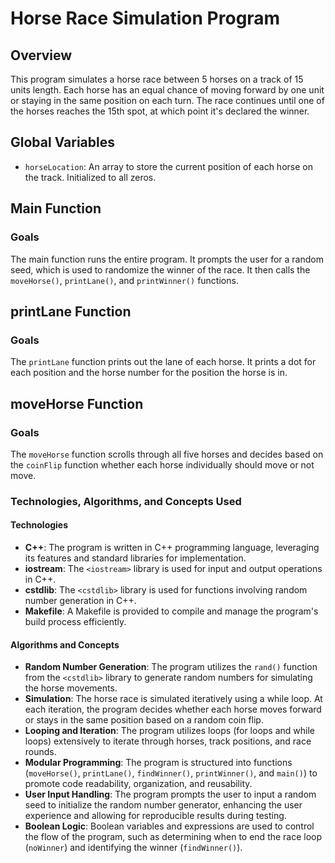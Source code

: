 # Horse Race Simulation Program

## Overview
This program simulates a horse race between 5 horses on a track of 15 units length. Each horse has an equal chance of moving forward by one unit or staying in the same position on each turn. The race continues until one of the horses reaches the 15th spot, at which point it's declared the winner.

## Global Variables
- `horseLocation`: An array to store the current position of each horse on the track. Initialized to all zeros.

## Main Function
### Goals
The main function runs the entire program. It prompts the user for a random seed, which is used to randomize the winner of the race. It then calls the `moveHorse()`, `printLane()`, and `printWinner()` functions.


## printLane Function
### Goals
The `printLane` function prints out the lane of each horse. It prints a dot for each position and the horse number for the position the horse is in.


## moveHorse Function
### Goals
The `moveHorse` function scrolls through all five horses and decides based on the `coinFlip` function whether each horse individually should move or not move.


### Technologies, Algorithms, and Concepts Used

#### Technologies
- **C++**: The program is written in C++ programming language, leveraging its features and standard libraries for implementation.
- **iostream**: The `<iostream>` library is used for input and output operations in C++.
- **cstdlib**: The `<cstdlib>` library is used for functions involving random number generation in C++.
- **Makefile**: A Makefile is provided to compile and manage the program's build process efficiently.

#### Algorithms and Concepts
- **Random Number Generation**: The program utilizes the `rand()` function from the `<cstdlib>` library to generate random numbers for simulating the horse movements.
- **Simulation**: The horse race is simulated iteratively using a while loop. At each iteration, the program decides whether each horse moves forward or stays in the same position based on a random coin flip.
- **Looping and Iteration**: The program utilizes loops (for loops and while loops) extensively to iterate through horses, track positions, and race rounds.
- **Modular Programming**: The program is structured into functions (`moveHorse()`, `printLane()`, `findWinner()`, `printWinner()`, and `main()`) to promote code readability, organization, and reusability.
- **User Input Handling**: The program prompts the user to input a random seed to initialize the random number generator, enhancing the user experience and allowing for reproducible results during testing.
- **Boolean Logic**: Boolean variables and expressions are used to control the flow of the program, such as determining when to end the race loop (`noWinner`) and identifying the winner (`findWinner()`).

